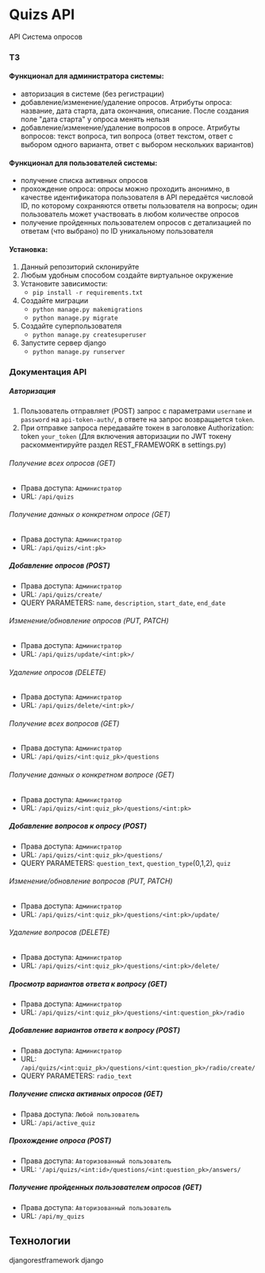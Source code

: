 # Quizs API
API Система опросов

### ТЗ
#### Функционал для администратора системы:
- авторизация в системе (без регистрации)
- добавление/изменение/удаление опросов. Атрибуты опроса: название, дата старта, дата окончания, описание. После создания поле "дата старта" у опроса менять нельзя
- добавление/изменение/удаление вопросов в опросе. Атрибуты вопросов: текст вопроса, тип вопроса (ответ текстом, ответ с выбором одного варианта, ответ с выбором нескольких вариантов)

#### Функционал для пользователей системы:
- получение списка активных опросов
- прохождение опроса: опросы можно проходить анонимно, в качестве идентификатора пользователя в API передаётся числовой ID, по которому сохраняются ответы пользователя на вопросы; один пользователь может участвовать в любом количестве опросов
- получение пройденных пользователем опросов с детализацией по ответам (что выбрано) по ID уникальному пользователя

#### Установка:
1. Данный репозиторий склонируйте
2. Любым удобным способом создайте виртуальное окружение
3. Установите зависимости:
    - `pip install -r requirements.txt`
4. Создайте миграции
    - `python manage.py makemigrations`
    - `python manage.py migrate`
5. Создайте суперпользователя
    - `python manage.py createsuperuser`
6. Запустите сервер django
    - `python manage.py runserver`
    
### Документация API
   
##### Авторизация
1. Пользователь отправляет (POST) запрос с параметрами `username` и `password` на `api-token-auth/`, в ответе на запрос возвращается `token`.
2. При отправке запроса передавайте токен в заголовке Authorization: token `your_token`
(Для включения авторизации по JWT токену раскомментируйте раздел REST_FRAMEWORK в settings.py)

###### Получение всех опросов (GET)
- Права доступа: `Администратор`
- URL: `/api/quizs`
###### Получение данных о конкретном опросе (GET)
- Права доступа: `Администратор`
- URL: `/api/quizs/<int:pk>`
##### Добавление опросов (POST)
- Права доступа: `Администратор`
- URL: `/api/quizs/create/`
- QUERY PARAMETERS: `name`, `description`, `start_date`, `end_date`
###### Изменение/обновление опросов (PUT, PATCH)
- Права доступа: `Администратор`
- URL: `/api/quizs/update/<int:pk>/`
###### Удаление опросов (DELETE)
- Права доступа: `Администратор`
- URL: `/api/quizs/delete/<int:pk>/`


###### Получение всех вопросов (GET)
- Права доступа: `Администратор`
- URL: `/api/quizs/<int:quiz_pk>/questions`
###### Получение данных о конкретном вопросе (GET)
- Права доступа: `Администратор`
- URL: `/api/quizs/<int:quiz_pk>/questions/<int:pk>`
##### Добавление вопросов к опросу (POST)
- Права доступа: `Администратор`
- URL: `/api/quizs/<int:quiz_pk>/questions/`
- QUERY PARAMETERS: `question_text`, `question_type`(0,1,2), `quiz`
###### Изменение/обновление вопросов (PUT, PATCH)
- Права доступа: `Администратор`
- URL: `/api/quizs/<int:quiz_pk>/questions/<int:pk>/update/`
###### Удаление вопросов (DELETE)
- Права доступа: `Администратор`
- URL: `/api/quizs/<int:quiz_pk>/questions/<int:pk>/delete/`


##### Просмотр вариантов ответа к вопросу (GET)
- Права доступа: `Администратор`
- URL: `/api/quizs/<int:quiz_pk>/questions/<int:question_pk>/radio`
##### Добавление вариантов ответа к вопросу (POST)
- Права доступа: `Администратор`
- URL: `/api/quizs/<int:quiz_pk>/questions/<int:question_pk>/radio/create/`
- QUERY PARAMETERS: `radio_text`


##### Получение списка активных опросов (GET)
- Права доступа: `Любой пользователь`
- URL: `/api/active_quiz`

##### Прохождение опроса (POST)
- Права доступа: `Авторизованный пользователь`
- URL: `'/api/quizs/<int:id>/questions/<int:question_pk>/answers/`

##### Получение пройденных пользователем опросов (GET)
- Права доступа: `Авторизованный пользователь`
- URL: `/api/my_quizs`

## Технологии
djangorestframework
django
